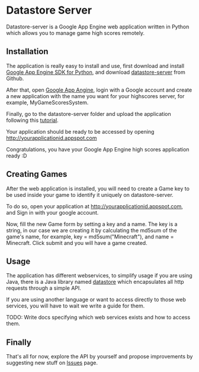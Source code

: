 Datastore Server
=============

Datastore-server is a Google App Engine web application written in Python which allows you to manage game high scores remotely.

Installation
-------

The application is really easy to install and use, first download and install [Google App Engine SDK for Python][gae-sdk], and download [datastore-server][datastore-server] from Github.

After that, open [Google App Angine][gae], login with a Google account and create a new application with the name you want for your highscores server, for example, MyGameScoresSystem.

Finally, go to the datastore-server folder and upload the application following this [tutorial][gae-upload].

Your application should be ready to be accessed by opening http://yourapplicationid.appspot.com

Congratulations, you have your Google App Engine high scores application ready :D

Creating Games
-------

After the web application is installed, you will need to create a Game key to be used inside your game to identify it uniquely on datastore-server. 

To do so, open your application at http://yourapplicationid.appspot.com, and Sign in with your google account. 

Now, fill the new Game form by setting a key and a name. The key is a string, in our case we are creating it by calculating the md5sum of the game's name, for example, key = md5sum("Minecraft"), and name = Minecraft. Click submit and you will have a game created.

Usage
-------

The application has different webservices, to simplify usage if you are using Java, there is a Java library named [datastore][datastore] which encapsulates all http requests through a simple API. 

If you are using another language or want to access directly to those web services, you will have to wait we write a guide for them.

TODO: Write docs specifying which web services exists and how to access them.

Finally
-------

That's all for now, explore the API by yourself and propose improvements by suggesting new stuff on [Issues][issues] page.

[gae-sdk]: http://code.google.com/appengine/downloads.html#Google_App_Engine_SDK_for_Python
[gae]: https://appengine.google.com/
[gae-upload]: http://code.google.com/appengine/docs/python/gettingstarted/uploading.html
[datastore-server]: git://github.com/gemserk/datastore-server.git
[datastore]: https://github.com/gemserk/datastore
[issues]: https://github.com/gemserk/datastore-server/issues
